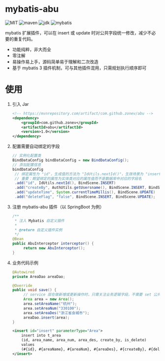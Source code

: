 # mybatis-abu

![MIT](https://img.shields.io/badge/lincense-MIT-green) ![maven](https://img.shields.io/badge/maven-1.0-green) ![jdk](https://img.shields.io/badge/jdk-1.8%2B-red) ![mybatis](https://img.shields.io/badge/mybatis-3.0.0%2B-red)

mybatis 扩展插件，可以在 insert 或 update 时对公共字段统一修改，减少不必要的重复代码。

- 功能纯粹，非大而全
- 零注解
- 易操作易上手，源码简单易于理解和二次改造
- 基于 mybatis 3 插件机制，可与其他插件混用，只需规划执行顺序即可

# 使用

1. 引入 Jar

   ```xml
   <!-- https://mvnrepository.com/artifact/com.github.zonev/abu -->
   <dependency>
       <groupId>com.github.zonev</groupId>
       <artifactId>abu</artifactId>
       <version>1.0</version>
   </dependency>
   ```

2. 配置需要自动绑定的字段

   ```java
   // 实例化配置类
   BindDataConfig bindDataConfig = new BindDataConfig();
   // 添加配置信息
   bindDataConfig
    // 绑定属性为 "id"，生成值的方法为 "IdUtils.nextId()"，生效场景为 "insert SQL"
    // 重要：期望绑定的属性为实体类对应的属性值而不是数据库中对应的字段名
    .add("id", IdUtils.nextId(), BindScene.INSERT)
    .add("createBy", AuthUtils.getUsersname(), BindScene.INSERT, BindScene.UPDATE)
    .add("updateTime", System.currentTimeMillis(), BindScene.UPDATE)
    .add("deleteFlag", "false", BindScene.INSERT, BindScene.UPDATE);
   ```

3. 注册 mybatis-abu 插件（以 SpringBoot 为例）

   ```java
   /**
    * 注入 Mybatis 自定义插件
    *
    * @return 自定义插件实例
    */
   @Bean
   public AbuInterceptor interceptor() {
        return new AbuInterceptor();
   }
   ```

4. 业务代码示例

   ```java
   @Autowired
   private AreaDao areaDao;
   
   @Override
   public void save() {
        // service 层在做新增或更新操作时，只需关注业务逻辑字段，不需要 set 公共字段
        Area area = new Area();
        area.setAreaName("杭州");
        area.setAreaNum("330100");
        area.setAreaDes("浙江省会城市");
        areaDao.insert(area);
   }
   ```

   ```xml
   <insert id="insert" parameterType="Area">
       insert into t_area 
       (id, area_name, area_num, area_des, create_by, is_delete)
       values 
       (#{id}, #{areaName}, #{areaNum}, #{areaDes}, #{createBy}, #{delete})
   </insert>
   ```

   